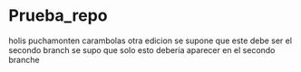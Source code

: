 # Prueba_repo
holis
puchamonten
carambolas
otra edicion
se supone que este debe ser el secondo branch 
se supo que solo esto deberia aparecer en el secondo branche
